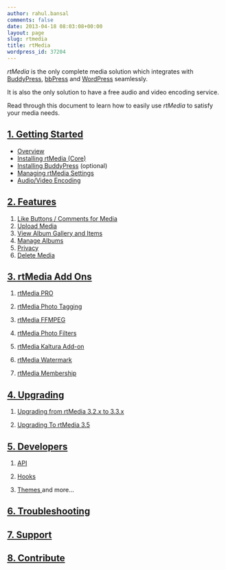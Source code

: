 ```yaml
---
author: rahul.bansal
comments: false
date: 2013-04-18 08:03:08+00:00
layout: page
slug: rtmedia
title: rtMedia
wordpress_id: 37204
---
```


*rtMedia* is the only complete media solution which integrates with [BuddyPress](https://buddypress.org/), [bbPress](https://bbpress.org/) and [WordPress](https://wordpress.org/) seamlessly.

It is also the only solution to have a free audio and video encoding service.

Read through this document to learn how to easily use *rtMedia* to satisfy your media needs.


## [1. Getting Started]()

  * [Overview](/rtmedia/getting-started/)
  * [Installing rtMedia (Core)](/rtmedia/getting-started/install-rtmedia/)
  * [Installing BuddyPress](/rtmedia/getting-started/install-buddypress/) (optional)
  * [Managing rtMedia Settings](/rtmedia/getting-started/settings/)
  * [Audio/Video Encoding](/rtmedia/getting-started/audio-video-encoding/)

## [2. Features](http://docs.rtcamp.com/rtmedia/features/)

  1. [Like Buttons / Comments for Media](http://docs.rtcamp.com/rtmedia/features/like/)
  2. [Upload Media](http://docs.rtcamp.com/rtmedia/features/upload-media/)
  3. [View Album Gallery and Items](http://docs.rtcamp.com/rtmedia/features/view/)
  4. [Manage Albums](http://docs.rtcamp.com/rtmedia/features/manage/)
  5. [Privacy](http://docs.rtcamp.com/rtmedia/features/privacy/)
  6. [Delete Media](http://docs.rtcamp.com/rtmedia/features/delete/)


## [3. rtMedia Add Ons](http://docs.rtcamp.com/rtmedia/addons/)





	
  1. [rtMedia PRO](http://docs.rtcamp.com/rtmedia/addons/rtmedia-pro/)[
](http://docs.rtcamp.com/rtmedia/addons/rtmedia-pro/)

	
  2. [rtMedia Photo Tagging](http://docs.rtcamp.com/rtmedia/addons/photo-tagging/)

	
  3. [rtMedia FFMPEG](http://docs.rtcamp.com/rtmedia/addons/ffmpeg/)

	
  4. [rtMedia Photo Filters](http://docs.rtcamp.com/rtmedia/addons/rtmedia-instagram/)

	
  5. [rtMedia Kaltura Add-on](http://docs.rtcamp.com/rtmedia/addons/rtmedia-kaltura-add-on/)

	
  6. [rtMedia Watermark](http://docs.rtcamp.com/rtmedia/addons/watermark/)

	
  7. [rtMedia Membership](http://docs.rtcamp.com/rtmedia/addons/membership)




## [4. Upgrading](http://docs.rtcamp.com/rtmedia/upgrading/)





	
  1. [Upgrading from rtMedia 3.2.x to 3.3.x](http://docs.rtcamp.com/rtmedia/upgrading/upgrading-rtmedia-3-2-to-3-3/)[
](http://docs.rtcamp.com/rtmedia/upgrading/upgrading-rtmedia-3-2-to-3-3/)

	
  2. [Upgrading To rtMedia 3.5](http://docs.rtcamp.com/rtmedia/upgrading/upgrading-to-rtmedia-3-5/)




## [5. Developers](http://docs.rtcamp.com/rtmedia/developer/)





	
  1. [API](http://docs.rtcamp.com/rtmedia/developer/api/)[
](http://docs.rtcamp.com/rtmedia/developer/api/)

	
  2. [Hooks](http://docs.rtcamp.com/rtmedia/developer/hooks/)

	
  3. [Themes
](http://docs.rtcamp.com/rtmedia/developer/themes/)and more...




## [6. Troubleshooting](http://docs.rtcamp.com/rtmedia/troubleshooting/)




## [7. Support](http://docs.rtcamp.com/rtmedia/support-2/)




## [8. Contribute](http://docs.rtcamp.com/rtmedia/contribute/)

